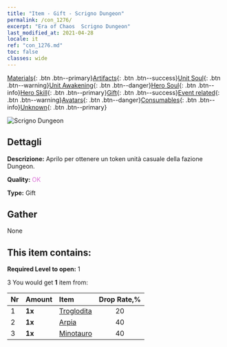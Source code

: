 ```yaml
---
title: "Item - Gift - Scrigno Dungeon"
permalink: /con_1276/
excerpt: "Era of Chaos  Scrigno Dungeon"
last_modified_at: 2021-04-28
locale: it
ref: "con_1276.md"
toc: false
classes: wide
---
```

 [Materials](/ItemsIT/){: .btn .btn--primary}[Artifacts](/ItemsIT/Artifacts/){: .btn .btn--success}[Unit Soul](/ItemsIT/UnitSoul/){: .btn .btn--warning}[Unit Awakening](/ItemsIT/UnitAwakening/){: .btn .btn--danger}[Hero Soul](/ItemsIT/HeroSoul/){: .btn .btn--info}[Hero Skill](/ItemsIT/HeroSkill/){: .btn .btn--primary}[Gift](/ItemsIT/Gift/){: .btn .btn--success}[Event related](/ItemsIT/Events/){: .btn .btn--warning}[Avatars](/ItemsIT/Avatars/){: .btn .btn--danger}[Consumables](/ItemsIT/Consumables/){: .btn .btn--info}[Unknown](/ItemsIT/Unknown/){: .btn .btn--primary}

 ![Scrigno Dungeon](/images/t/i_904008.png)

## Dettagli
 **Descrizione:** Aprilo per ottenere un token unità casuale della fazione Dungeon.

 **Quality:** <span style="color: #DA70D6">OK</span>

 **Type:** Gift

## Gather

  None

## This item contains:

 **Required Level to open:** 1

 3 You would get **1** item  from:

  | Nr | Amount |     Item    | Drop Rate,% |
  |:---|:-------|:------------|:---------:|
  | 1 |  **1x** | [Troglodita](/ItemsIT/unt_244/) | 20 | 
  | 2 |  **1x** | [Arpia](/ItemsIT/unt_245/) | 40 | 
  | 3 |  **1x** | [Minotauro](/ItemsIT/unt_248/) | 40 | 
